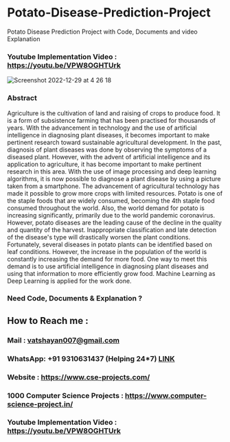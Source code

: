 # Potato-Disease-Prediction-Project
Potato Disease Prediction Project with Code, Documents and video Explanation

### Youtube Implementation Video : https://youtu.be/VPW8OGHTUrk

![Screenshot 2022-12-29 at 4 26 18](https://user-images.githubusercontent.com/28294942/209942633-fd0568ff-5609-4a59-866f-21d200b3e3c2.png)



### Abstract 

Agriculture is the cultivation of land and raising of crops to produce food. It is a form of subsistence farming that has been practised for thousands of years. With the advancement in technology and the use of artificial intelligence in diagnosing plant diseases, it becomes important to make pertinent research toward sustainable agricultural development. In the past, diagnosis of plant diseases was done by observing the symptoms of a diseased plant. However, with the advent of artificial intelligence and its application to agriculture, it has become important to make pertinent research in this area. With the use of image processing and deep learning algorithms, it is now possible to diagnose a plant disease by using a picture taken from a smartphone. The advancement of agricultural technology has made it possible to grow more crops with limited resources. Potato is one of the staple foods that are widely consumed, becoming the 4th staple food consumed throughout the world. Also, the world demand for potato is increasing significantly, primarily due to the world pandemic coronavirus. However, potato diseases are the leading cause of the decline in the quality and quantity of the harvest. Inappropriate classification and late detection of the disease's type will drastically worsen the plant conditions. Fortunately, several diseases in potato plants can be identified based on leaf conditions. However, the increase in the population of the world is constantly increasing the demand for more food. One way to meet this demand is to use artificial intelligence in diagnosing plant diseases and using that information to more efficiently grow food. Machine Learning as Deep Learning is applied for the work done.


### Need Code, Documents & Explanation ? 

## How to Reach me :

### Mail : vatshayan007@gmail.com 

### WhatsApp: **+91 9310631437** (Helping 24*7) **[LINK](https://wa.me/message/CHWN2AHCPMAZK1)** 

### Website : https://www.cse-projects.com/

### 1000 Computer Science Projects : https://www.computer-science-project.in/

### Youtube Implementation Video : https://youtu.be/VPW8OGHTUrk
